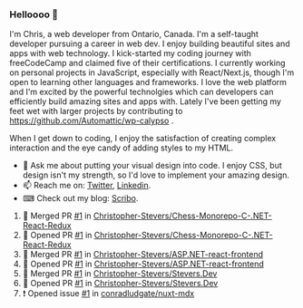 ### Helloooo 👋

I'm Chris, a web developer from Ontario, Canada. I'm a self-taught developer pursuing a career in web dev. I enjoy building beautiful sites and apps with web technology.
I kick-started my coding journey with freeCodeCamp and claimed five of their certifications.  I currently working on personal projects in JavaScript, especially with React/Next.js, though I'm open to learning other languages and frameworks. I love the web platform and I'm excited by the powerful technolgies which can developers can efficiently build amazing sites and apps with. Lately I've been getting my feet wet with larger projects by contributing to https://github.com/Automattic/wp-calypso .

When I get down to coding, I enjoy the satisfaction of creating complex interaction and the eye candy of adding styles to my HTML. 

- 💬 Ask me about putting your visual design into code. I enjoy CSS, but design isn't my strength, so I'd love to implement your amazing design.
- 📫 Reach me on: [Twitter](https://twitter.com/Christo28120856), [Linkedin](https://www.linkedin.com/in/christopher-stevers-07b9a5204/).
- ⌨ Check out my blog: [Scribo](https://christopherstevers.cf).
<!--
**Christopher-Stevers/Christopher-Stevers** is a ✨ _special_ ✨ repository because its `README.md` (this file) appears on your GitHub profile.

Here are some ideas to get you started:

- 🔭 I’m currently working on ...
- 🌱 I’m currently learning ...
- 👯 I’m looking to collaborate on ...
- 🤔 I’m looking for help with ...
- 😄 Pronouns: ...
- ⚡ Fun fact: ...
-->

<!--START_SECTION:activity-->
1. 🎉 Merged PR [#1](https://github.com/Christopher-Stevers/Chess-Monorepo-C-.NET-React-Redux/pull/1) in [Christopher-Stevers/Chess-Monorepo-C-.NET-React-Redux](https://github.com/Christopher-Stevers/Chess-Monorepo-C-.NET-React-Redux)
2. 💪 Opened PR [#1](https://github.com/Christopher-Stevers/Chess-Monorepo-C-.NET-React-Redux/pull/1) in [Christopher-Stevers/Chess-Monorepo-C-.NET-React-Redux](https://github.com/Christopher-Stevers/Chess-Monorepo-C-.NET-React-Redux)
3. 🎉 Merged PR [#1](https://github.com/Christopher-Stevers/ASP.NET-react-frontend/pull/1) in [Christopher-Stevers/ASP.NET-react-frontend](https://github.com/Christopher-Stevers/ASP.NET-react-frontend)
4. 💪 Opened PR [#1](https://github.com/Christopher-Stevers/ASP.NET-react-frontend/pull/1) in [Christopher-Stevers/ASP.NET-react-frontend](https://github.com/Christopher-Stevers/ASP.NET-react-frontend)
5. 🎉 Merged PR [#1](https://github.com/Christopher-Stevers/Stevers.Dev/pull/1) in [Christopher-Stevers/Stevers.Dev](https://github.com/Christopher-Stevers/Stevers.Dev)
6. 💪 Opened PR [#1](https://github.com/Christopher-Stevers/Stevers.Dev/pull/1) in [Christopher-Stevers/Stevers.Dev](https://github.com/Christopher-Stevers/Stevers.Dev)
7. ❗️ Opened issue [#1](https://github.com/conradludgate/nuxt-mdx/issues/1) in [conradludgate/nuxt-mdx](https://github.com/conradludgate/nuxt-mdx)
<!--END_SECTION:activity-->
